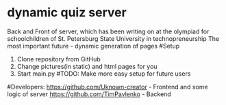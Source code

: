 # dynamic quiz server
Back and Front of server, which has been writing on at the olympiad for schoolchildren of St. Petersburg State University in technopreneurship
The most important future - dynamic generation of pages
#Setup
1. Clone repository from GitHub
2. Change pictures(in static) and html pages for you
3. Start main.py
#TODO: Make more easy setup for future users


#Developers:
https://github.com/Uknown-creator - Frontend and some logic of server
https://github.com/TimPavlenko - Backend

